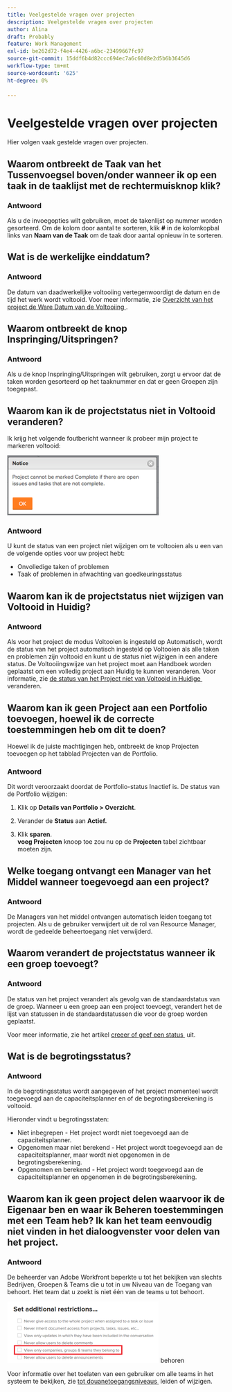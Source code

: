 ```yaml
---
title: Veelgestelde vragen over projecten
description: Veelgestelde vragen over projecten
author: Alina
draft: Probably
feature: Work Management
exl-id: be262d72-f4e4-4426-a6bc-23499667fc97
source-git-commit: 15ddf6b4d82ccc694ec7a6c60d8e2d5b6b3645d6
workflow-type: tm+mt
source-wordcount: '625'
ht-degree: 0%

---
```


# Veelgestelde vragen over projecten

Hier volgen vaak gestelde vragen over projecten.

## Waarom ontbreekt de Taak van het Tussenvoegsel boven/onder wanneer ik op een taak in de taaklijst met de rechtermuisknop klik?

### Antwoord

Als u de invoegopties wilt gebruiken, moet de takenlijst op nummer worden gesorteerd. Om de kolom door aantal te sorteren, klik **#** in de kolomkopbal links van **Naam van de Taak** om de taak door aantal opnieuw in te sorteren.

## Wat is de werkelijke einddatum?

### Antwoord

De datum van daadwerkelijke voltooiing vertegenwoordigt de datum en de tijd het werk wordt voltooid. Voor meer informatie, zie [&#x200B; Overzicht van het project de Ware Datum van de Voltooiing &#x200B;](../../../manage-work/projects/planning-a-project/project-actual-completion-date.md).

## Waarom ontbreekt de knop Inspringing/Uitspringen?

### Antwoord

Als u de knop Inspringing/Uitspringen wilt gebruiken, zorgt u ervoor dat de taken worden gesorteerd op het taaknummer en dat er geen Groepen zijn toegepast.

## Waarom kan ik de projectstatus niet in Voltooid veranderen?

Ik krijg het volgende foutbericht wanneer ik probeer mijn project te markeren voltooid:

![&#x200B; Project_FAQ_Complete_Error_message.png &#x200B;](assets/project-faq-complete-error-message-350x138.png)

### Antwoord

U kunt de status van een project niet wijzigen om te voltooien als u een van de volgende opties voor uw project hebt:

* Onvolledige taken of problemen
* Taak of problemen in afwachting van goedkeuringsstatus

## Waarom kan ik de projectstatus niet wijzigen van Voltooid in Huidig?

### Antwoord

Als voor het project de modus Voltooien is ingesteld op Automatisch, wordt de status van het project automatisch ingesteld op Voltooien als alle taken en problemen zijn voltooid en kunt u de status niet wijzigen in een andere status. De Voltooiingswijze van het project moet aan Handboek worden geplaatst om een volledig project aan Huidig te kunnen veranderen. Voor informatie, zie [&#x200B; de status van het Project niet van Voltooid in Huidige &#x200B;](../../../manage-work/projects/tips-tricks-and-troubleshooting/project-status-does-not-change-from-complete-to-current.md) veranderen.

## Waarom kan ik geen Project aan een Portfolio toevoegen, hoewel ik de correcte toestemmingen heb om dit te doen?

Hoewel ik de juiste machtigingen heb, ontbreekt de knop Projecten toevoegen op het tabblad Projecten van de Portfolio.

### Antwoord

Dit wordt veroorzaakt doordat de Portfolio-status Inactief is. De status van de Portfolio wijzigen:

1. Klik op **Details van Portfolio > Overzicht**.
1. Verander de **Status** aan **Actief.**

1. Klik **sparen**.\
   **voeg Projecten** knoop toe zou nu op de **Projecten** tabel zichtbaar moeten zijn.

## Welke toegang ontvangt een Manager van het Middel wanneer toegevoegd aan een project?

### Antwoord

De Managers van het middel ontvangen automatisch leiden toegang tot projecten. Als u de gebruiker verwijdert uit de rol van Resource Manager, wordt de gedeelde beheertoegang niet verwijderd.

## Waarom verandert de projectstatus wanneer ik een groep toevoegt?

### Antwoord

De status van het project verandert als gevolg van de standaardstatus van de groep. Wanneer u een groep aan een project toevoegt, verandert het de lijst van statussen in de standaardstatussen die voor de groep worden geplaatst.

Voor meer informatie, zie het artikel [&#x200B; creeer of geef een status &#x200B;](../../../administration-and-setup/customize-workfront/creating-custom-status-and-priority-labels/create-or-edit-a-status.md) uit.

## Wat is de begrotingsstatus?

### Antwoord

In de begrotingsstatus wordt aangegeven of het project momenteel wordt toegevoegd aan de capaciteitsplanner en of de begrotingsberekening is voltooid.

Hieronder vindt u begrotingsstaten:

* Niet inbegrepen - Het project wordt niet toegevoegd aan de capaciteitsplanner.
* Opgenomen maar niet berekend - Het project wordt toegevoegd aan de capaciteitsplanner, maar wordt niet opgenomen in de begrotingsberekening.
* Opgenomen en berekend - Het project wordt toegevoegd aan de capaciteitsplanner en opgenomen in de begrotingsberekening.

## Waarom kan ik geen project delen waarvoor ik de Eigenaar ben en waar ik Beheren toestemmingen met een Team heb? Ik kan het team eenvoudig niet vinden in het dialoogvenster voor delen van het project.

### Antwoord

De beheerder van Adobe Workfront beperkte u tot het bekijken van slechts Bedrijven, Groepen &amp; Teams die u tot in uw Niveau van de Toegang van behoort. Het team dat u zoekt is niet één van de teams u tot behoort.

![&#x200B; slechts teams van de Mening, groepen, bedrijven zij tot &#x200B;](assets/view-only-team-groups-companies-they-belong-to-350x141.png) behoren

Voor informatie over het toelaten van een gebruiker om alle teams in het systeem te bekijken, zie [&#x200B; tot douanetoegangsniveaus &#x200B;](../../../administration-and-setup/add-users/configure-and-grant-access/create-modify-access-levels.md) leiden of wijzigen.
